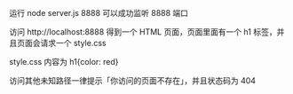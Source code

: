 运行 node server.js 8888 可以成功监听 8888 端口

访问 http://localhost:8888 得到一个 HTML 页面，页面里面有一个 h1 标签，并且页面会请求一个 style.css

style.css 内容为 h1{color: red}

访问其他未知路径一律提示「你访问的页面不存在」，并且状态码为 404
